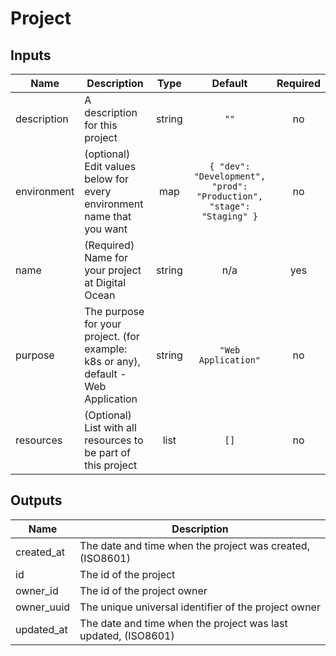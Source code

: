 # Project

<!-- BEGINNING OF PRE-COMMIT-TERRAFORM DOCS HOOK -->
## Inputs

| Name | Description | Type | Default | Required |
|------|-------------|:----:|:-----:|:-----:|
| description | A description for this project | string | `""` | no |
| environment | (optional) Edit values below for every environment name that you want | map | `{ "dev": "Development", "prod": "Production", "stage": "Staging" }` | no |
| name | (Required) Name for your project at Digital Ocean | string | n/a | yes |
| purpose | The purpose for your project. (for example: k8s or any), default - Web Application | string | `"Web Application"` | no |
| resources | (Optional) List with all resources to be part of this project | list | `[]` | no |

## Outputs

| Name | Description |
|------|-------------|
| created\_at | The date and time when the project was created, (ISO8601) |
| id | The id of the project |
| owner\_id | The id of the project owner |
| owner\_uuid | The unique universal identifier of the project owner |
| updated\_at | The date and time when the project was last updated, (ISO8601) |

<!-- END OF PRE-COMMIT-TERRAFORM DOCS HOOK -->
